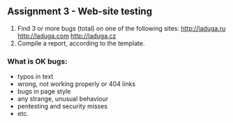 ## Assignment 3 - Web-site testing

1. Find 3 or more bugs (total) on one of the following sites:
http://laduga.ru
http://laduga.com
http://laduga.cz
2. Compile a report, according to the template.

### What is OK bugs:
* typos in text
* wrong, not working properly or 404 links
* bugs in page style
* any strange, unusual behaviour
* pentesting and security misses
* etc. 

